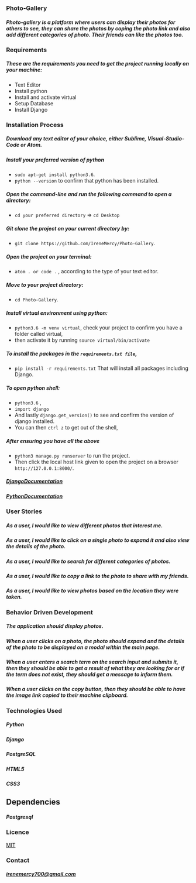 ### Photo-Gallery
##### Photo-gallery is a platform where users can display their photos for others to see, they can share the photos by coping the photo link and also add different categories of photo. Their friends can like the photos too.

### Requirements
##### These are the requirements you need to get the project running locally on your machine:
  - Text Editor
  - Install python
  - Install and activate virtual
  - Setup Database
  - Install Django

### Installation Process
##### Download any text editor of your choice, either Sublime, Visual-Studio-Code or Atom.
##### Install your preferred version of python
  - ```sudo apt-get install python3.6```.
  - ```python --version``` to confirm that python has been installed.
##### Open the command-line and run the following command to open a directory:
  - ```cd your preferred directory``` => ```cd Desktop```
##### Git clone the project on your current directory by:
  - ```git clone https://github.com/IreneMercy/Photo-Gallery```.
##### Open the project on your terminal:
  - ```atom . or code .``` , according to the type of your text editor.
##### Move to your project directory:
  - ```cd Photo-Gallery```.
##### Install virtual environment using python:
  - ```python3.6 -m venv virtual```, check your project to confirm you have a folder called virtual,
  - then activate it by running ```source virtual/bin/activate```
##### To install the packages in the ```requirements.txt file```,
  - ```pip install -r requirements.txt```  That will install all packages including Django.
##### To open python shell:
  - ```python3.6``` ,
  - ```import django```
  - And lastly ```django.get_version()``` to see and confirm the version of django installed.
  - You can then ```ctrl z``` to get out of the shell,
##### After ensuring you have all the above
  - ```python3 manage.py runserver``` to run the project.
  - Then click the local host link given to open the project on a browser ```http://127.0.0.1:8000/```.

##### [DjangoDocumentation](https://docs.djangoproject.com/en/1.11/intro/install/)
##### [PythonDocumentation](https://www.python.org/doc/)
### User Stories
##### As a user, I would like to view different photos that interest me.
##### As a user, I would like to click on a single photo to expand it and also view the details of the photo.
##### As a user, I would like to search for different categories of photos.
##### As a user, I would like to copy a link to the photo to share with my friends.
##### As a user, I would like to view photos based on the location they were taken.

### Behavior Driven Development
##### The application should display photos.
##### When a user clicks on a photo, the photo should expand and the details of the photo to be displayed on a modal within the main page.
##### When a user enters a search term on the search input and submits it, then they should be able to get a result of what they are looking for or if the term does not exist, they should get a message to inform them.
##### When a user clicks on the copy button, then they should be able to have the image link copied to their machine clipboard.

### Technologies Used
##### Python
##### Django
##### PostgreSQL
##### HTML5
##### CSS3

## Dependencies
##### Postgresql

### Licence
[MIT](LICENSE)

### Contact
##### irenemercy700@gmail.com
